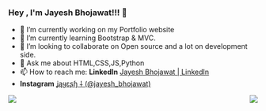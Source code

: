 ###                                                                 Hey , I'm Jayesh Bhojawat!!! 👋


- 🔭 I’m currently working on my Portfolio website
- 🌱 I’m currently learning Bootstrap & MVC.
- 👯 I’m looking to collaborate on Open source and a lot on development side.
- 💬 Ask me about HTML,CSS,JS,Python
- 📫 How to reach me: **LinkedIn** [Jayesh Bhojawat | LinkedIn](https://www.linkedin.com/in/jayeshbhojawat/) 
-  **Instagram** [ʝąყɛʂɧ ⸸ (@jayesh_bhojawat)](https://www.instagram.com/jayesh_bhojawat/)
<img src="https://github-readme-stats.vercel.app/api?username=Jayeshbhojawat&&show_icons=true&title_color=ffffff&icon_color=bb2acf&text_color=daf7dc&bg_color=151515">
<img src="https://i.pinimg.com/originals/36/7b/5e/367b5e4a292d6a278808ee3def7b2527.gif" align="right"/>
